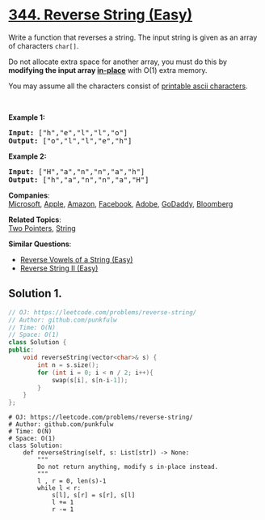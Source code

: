 # [344. Reverse String (Easy)](https://leetcode.com/problems/reverse-string/)

<p>Write a function that reverses a string. The input string is given as an array of characters <code>char[]</code>.</p>

<p>Do not allocate extra space for another array, you must do this by <strong>modifying the input array&nbsp;<a href="https://en.wikipedia.org/wiki/In-place_algorithm" target="_blank">in-place</a></strong> with O(1) extra memory.</p>

<p>You may assume all the characters consist of <a href="https://en.wikipedia.org/wiki/ASCII#Printable_characters" target="_blank">printable ascii characters</a>.</p>

<p>&nbsp;</p>

<div>
<p><strong>Example 1:</strong></p>

<pre><strong>Input: </strong><span id="example-input-1-1">["h","e","l","l","o"]</span>
<strong>Output: </strong><span id="example-output-1">["o","l","l","e","h"]</span>
</pre>

<div>
<p><strong>Example 2:</strong></p>

<pre><strong>Input: </strong><span id="example-input-2-1">["H","a","n","n","a","h"]</span>
<strong>Output: </strong><span id="example-output-2">["h","a","n","n","a","H"]</span>
</pre>
</div>
</div>

**Companies**:  
[Microsoft](https://leetcode.com/company/microsoft), [Apple](https://leetcode.com/company/apple), [Amazon](https://leetcode.com/company/amazon), [Facebook](https://leetcode.com/company/facebook), [Adobe](https://leetcode.com/company/adobe), [GoDaddy](https://leetcode.com/company/godaddy), [Bloomberg](https://leetcode.com/company/bloomberg)

**Related Topics**:  
[Two Pointers](https://leetcode.com/tag/two-pointers/), [String](https://leetcode.com/tag/string/)

**Similar Questions**:
* [Reverse Vowels of a String (Easy)](https://leetcode.com/problems/reverse-vowels-of-a-string/)
* [Reverse String II (Easy)](https://leetcode.com/problems/reverse-string-ii/)

## Solution 1.

```cpp
// OJ: https://leetcode.com/problems/reverse-string/
// Author: github.com/punkfulw
// Time: O(N)
// Space: O(1)
class Solution {
public:
    void reverseString(vector<char>& s) {
        int n = s.size();
        for (int i = 0; i < n / 2; i++){
            swap(s[i], s[n-i-1]);
        }
    }
};
```

```python3
# OJ: https://leetcode.com/problems/reverse-string/
# Author: github.com/punkfulw
# Time: O(N)
# Space: O(1)
class Solution:
    def reverseString(self, s: List[str]) -> None:
        """
        Do not return anything, modify s in-place instead.
        """
        l , r = 0, len(s)-1
        while l < r:
            s[l], s[r] = s[r], s[l]
            l += 1
            r -= 1
```
